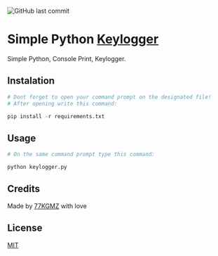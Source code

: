 ![GitHub last commit](https://img.shields.io/github/last-commit/gomeskeraunos/simpleskeylogger)

# Simple Python [Keylogger](https://pt.wikipedia.org/wiki/Keylogger)
Simple Python, Console Print, Keylogger.

## Instalation
```python
# Dont forget to open your command prompt on the designated file!
# After opening write this command:

pip install -r requirements.txt
```
## Usage
```python
# On the same command prompt type this command:

python keylogger.py
```

## Credits
Made by [77KGMZ](https://linktr.ee/77kgmz) with love

## License
[MIT](https://choosealicense.com/licenses/mit/)
